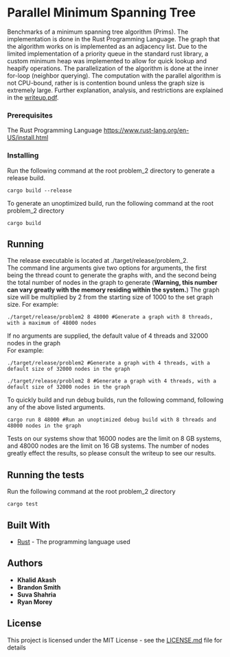 # Parallel Minimum Spanning Tree

Benchmarks of a minimum spanning tree algorithm (Prims). The implementation is done in the Rust Programming Language. The graph that the algorithm works on is implemented as an adjacency list. Due to the limited implementation of a priority queue in the standard rust library, a custom minimum heap was implemented to allow for quick lookup and heapify operations. The parallelization of the algorithm is done at the inner for-loop (neighbor querying). The computation with the parallel algorithm is not CPU-bound, rather is is contention bound unless the graph size is extremely large. Further explanation, analysis, and restrictions are explained in the [writeup.pdf](./writeup.pdf).

### Prerequisites

The Rust Programming Language
https://www.rust-lang.org/en-US/install.html

### Installing

Run the following command at the root problem_2 directory to generate a release build.
```
cargo build --release
```
To generate an unoptimized build, run the following command at the root problem_2 directory
```
cargo build
```
## Running

The release executable is located at ./target/release/problem_2.  
The command line arguments give two options for arguments, the first being the thread count to generate the graphs with, and the second being the total number of nodes in the graph to generate (**Warning, this number can vary greatly with the memory residing within the system.**) The graph size will be multiplied by 2 from the starting size of 1000 to the set graph size.
For example:
```
./target/release/problem2 8 48000 #Generate a graph with 8 threads, with a maximum of 48000 nodes
```
If no arguments are supplied, the default value of 4 threads and 32000 nodes in the graph  
For example:
```
./target/release/problem2 #Generate a graph with 4 threads, with a default size of 32000 nodes in the graph  
```
```
./target/release/problem2 8 #Generate a graph with 4 threads, with a default size of 32000 nodes in the graph  
```
To quickly build and run debug builds, run the following command, following any of the above listed arguments.  
```
cargo run 8 48000 #Run an unoptimized debug build with 8 threads and 48000 nodes in the graph
```
Tests on our systems show that 16000 nodes are the limit on 8 GB systems, and 48000 nodes are the limit on 16 GB systems. The number of nodes greatly effect the results, so please consult the writeup to see our results.

## Running the tests

Run the following command at the root problem_2 directory
```
cargo test
```

## Built With

* [Rust](https://www.rust-lang.org/en-US/) - The programming language used


## Authors

* **Khalid Akash**
* **Brandon Smith**
* **Suva Shahria**
* **Ryan Morey**

## License

This project is licensed under the MIT License - see the [LICENSE.md](../LICENSE.md) file for details
